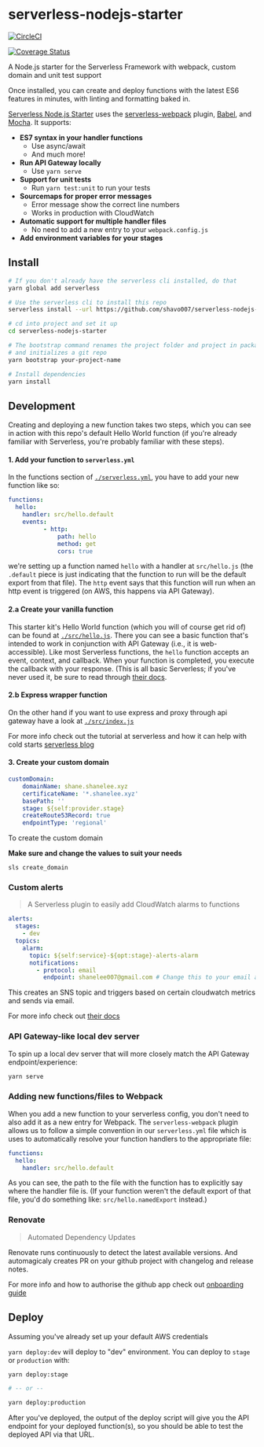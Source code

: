 # serverless-nodejs-starter

[![CircleCI](https://circleci.com/gh/shavo007/serverless-nodejs-starter.svg?style=svg&circle-token=095ba73cea98fe5fb113431fee10d9350639145d)](https://circleci.com/gh/shavo007/serverless-nodejs-starter)

[![Coverage Status](https://coveralls.io/repos/github/shavo007/serverless-nodejs-starter/badge.svg?branch=master)](https://coveralls.io/github/shavo007/serverless-nodejs-starter?branch=master)

A Node.js starter for the Serverless Framework with webpack, custom domain and unit test support

Once installed, you can create and deploy functions with the latest ES6 features in minutes, with linting and formatting baked in.

[Serverless Node.js Starter](https://github.com/shavo007/serverless-nodejs-starter) uses the [serverless-webpack](https://github.com/serverless-heaven/serverless-webpack) plugin, [Babel](https://babeljs.io), and [Mocha](https://mochajs.org/). It supports:

- **ES7 syntax in your handler functions**
  - Use async/await
  - And much more!
- **Run API Gateway locally**
  - Use `yarn serve`
- **Support for unit tests**
  - Run `yarn test:unit` to run your tests
- **Sourcemaps for proper error messages**
  - Error message show the correct line numbers
  - Works in production with CloudWatch
- **Automatic support for multiple handler files**
  - No need to add a new entry to your `webpack.config.js`
- **Add environment variables for your stages**

## Install

```bash
# If you don't already have the serverless cli installed, do that
yarn global add serverless

# Use the serverless cli to install this repo
serverless install --url https://github.com/shavo007/serverless-nodejs-starter

# cd into project and set it up
cd serverless-nodejs-starter

# The bootstrap command renames the project folder and project in package.json and serverless.yml
# and initializes a git repo
yarn bootstrap your-project-name

# Install dependencies
yarn install
```

## Development

Creating and deploying a new function takes two steps, which you can see in action with this repo's default Hello World function (if you're already familiar with Serverless, you're probably familiar with these steps).

#### 1. Add your function to `serverless.yml`

In the functions section of [`./serverless.yml`](./serverless.yml), you have to add your new function like so:

```yaml
functions:
  hello:
    handler: src/hello.default
    events:
          - http:
              path: hello
              method: get
              cors: true
```

we're setting up a function named `hello` with a handler at `src/hello.js` (the `.default` piece is just indicating that the function to run will be the default export from that file). The `http` event says that this function will run when an http event is triggered (on AWS, this happens via API Gateway).

#### 2.a Create your vanilla function

This starter kit's Hello World function (which you will of course get rid of) can be found at [`./src/hello.js`](./src/hello.js). There you can see a basic function that's intended to work in conjunction with API Gateway (i.e., it is web-accessible). Like most Serverless functions, the `hello` function accepts an event, context, and callback. When your function is completed, you execute the callback with your response. (This is all basic Serverless; if you've never used it, be sure to read through [their docs](https://serverless.com/framework/docs/).

#### 2.b Express wrapper function

On the other hand if you want to use express and proxy through api gateway have a look at [`./src/index.js`](./src/index.js)

For more info check out the tutorial at serverless and how it can help with cold starts [serverless blog](https://serverless.com/blog/serverless-express-rest-api/)


#### 3. Create your custom domain

```yaml
customDomain:
    domainName: shane.shanelee.xyz
    certificateName: '*.shanelee.xyz'
    basePath: ''
    stage: ${self:provider.stage}
    createRoute53Record: true
    endpointType: 'regional'

```

To create the custom domain

**Make sure and change the values to suit your needs**

`sls create_domain`

### Custom alerts

> A Serverless plugin to easily add CloudWatch alarms to functions

```yaml
alerts:
  stages:
    - dev
  topics:
    alarm:
      topic: ${self:service}-${opt:stage}-alerts-alarm
      notifications:
        - protocol: email
          endpoint: shanelee007@gmail.com # Change this to your email address
```

This creates an SNS topic and triggers based on certain cloudwatch metrics and sends via email.

For more info check out [their docs](https://www.npmjs.com/package/serverless-plugin-aws-alerts)

### API Gateway-like local dev server

To spin up a local dev server that will more closely match the API Gateway endpoint/experience:

```bash
yarn serve
```

### Adding new functions/files to Webpack

When you add a new function to your serverless config, you don't need to also add it as a new entry
for Webpack. The `serverless-webpack` plugin allows us to follow a simple convention in our `serverless.yml`
file which is uses to automatically resolve your function handlers to the appropriate file:


```yaml
functions:
  hello:
    handler: src/hello.default
```

As you can see, the path to the file with the function has to explicitly say where the handler
file is. (If your function weren't the default export of that file, you'd do something like:
`src/hello.namedExport` instead.)

### Renovate

> Automated Dependency Updates

Renovate runs continuously to detect the latest available versions. And automagicaly creates PR on your github project with changelog and release notes.

For more info and how to authorise the github app check out [onboarding guide](https://renovateapp.com/docs/getting-started/configure-renovate)

## Deploy

Assuming you've already set up your default AWS credentials

`yarn deploy:dev` will deploy to "dev" environment. You can deploy to `stage` or `production`
with:

```bash
yarn deploy:stage

# -- or --

yarn deploy:production
```

After you've deployed, the output of the deploy script will give you the API endpoint
for your deployed function(s), so you should be able to test the deployed API via that URL.
